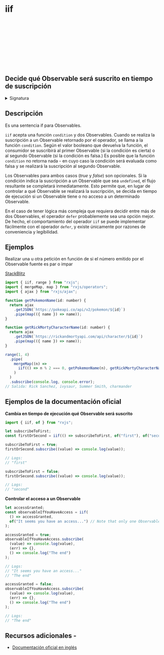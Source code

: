 <div class="page-heading">

# iif

<a target="_blank" href="https://github.com/ReactiveX/rxjs/blob/master/src/internal/observable/iif.ts">
<svg>
  <use xlink:href="/assets/icons/github.svg#github"></use>
</svg>
</a>
</div>

<h2 class="subtitle"> Decide qué Observable será suscrito en tiempo de suscripción
</h2>

<details>
<summary>Signatura</summary>

### Firma

`iif<T = never, F = never>(condition: () => boolean, trueResult: SubscribableOrPromise<T> = EMPTY, falseResult: SubscribableOrPromise<F> = EMPTY): Observable<T | F>`

### Parámetros

<table>
<tr><td>condition</td>Condition which Observable should be chosen.<td></td></tr>
<tr><td>trueResult</td><td>Opcional. El valor por defecto es <code>EMPTY</code>.
Tipo: <code>SubscribableOrPromise</code>.</td></tr>
<tr><td>falseResult</td><td>Opcional. El valor por defecto es <code>EMPTY</code>.
Tipo: <code>SubscribableOrPromise</code>.</td></tr>
</table>

### Retorna

`Observable<T | F>`: Según la condición, devuelve el primer o el segundo Observable.

</details>

## Descripción

Es una sentencia if para Observables.

`iif` acepta una función `condition` y dos Observables. Cuando se realiza la suscripción a un Observable retornado por el operador, se llama a la función `condition`. Según el valor booleano que devuelva la función, el consumidor se suscribirá al primer Observable (si la condición es cierta) o al segundo Observable (si la condición es falsa.) Es posible que la función `condition` no retorna nada - en cuyo caso la condición será evaluada como falsa y se realizará la suscripción al segundo Observable.

Los Observables para ambos casos (_true_ y _false_) son opcionales. Si la condición indica la suscripción a un Observable que sea `undefined`, el flujo resultante se completará inmediatamente. Esto permite que, en lugar de controlar a qué Observable se realizará la suscripción, se decida en tiempo de ejecución si un Observable tiene o no acceso a un determinado Observable.

En el caso de tener lógica más compleja que requiera decidir entre más de dos Observables, el operador `defer` probablemente sea una opción mejor. De hecho, el comportamiento del operador `iif` se puede implementar fácilmente con el operador `defer`, y existe únicamente por razones de conveniencia y legibilidad.

## Ejemplos

<!-- TODO change example -->

Realizar una u otra petición en función de si el número emitido por el Observable fuente es par o impar

<a target="_blank" href="https://stackblitz.com/edit/rxjs-iif-1?file=index.ts">StackBlitz</a>

```javascript
import { iif, range } from "rxjs";
import { mergeMap, map } from "rxjs/operators";
import { ajax } from "rxjs/ajax";

function getPokemonName(id: number) {
  return ajax
    .getJSON(`https://pokeapi.co/api/v2/pokemon/${id}`)
    .pipe(map(({ name }) => name));
}

function getRickMortyCharacterName(id: number) {
  return ajax
    .getJSON(`https://rickandmortyapi.com/api/character/${id}`)
    .pipe(map(({ name }) => name));
}

range(1, 4)
  .pipe(
    mergeMap((n) =>
      iif(() => n % 2 === 0, getPokemonName(n), getRickMortyCharacterName(n))
    )
  )
  .subscribe(console.log, console.error);
// Salida: Rick Sanchez, ivysaur, Summer Smith, charmander
```

## Ejemplos de la documentación oficial

**Cambia en tiempo de ejecución qué Observable será suscrito**

```javascript
import { iif, of } from "rxjs";

let subscribeToFirst;
const firstOrSecond = iif(() => subscribeToFirst, of("first"), of("second"));

subscribeToFirst = true;
firstOrSecond.subscribe((value) => console.log(value));

// Logs:
// "first"

subscribeToFirst = false;
firstOrSecond.subscribe((value) => console.log(value));

// Logs:
// "second"
```

**Controlar el acceso a un Observable**

```javascript
let accessGranted;
const observableIfYouHaveAccess = iif(
  () => accessGranted,
  of("It seems you have an access...") // Note that only one Observable is passed to the operator.
);

accessGranted = true;
observableIfYouHaveAccess.subscribe(
  (value) => console.log(value),
  (err) => {},
  () => console.log("The end")
);

// Logs:
// "It seems you have an access..."
// "The end"

accessGranted = false;
observableIfYouHaveAccess.subscribe(
  (value) => console.log(value),
  (err) => {},
  () => console.log("The end")
);

// Logs:
// "The end"
```

## Recursos adicionales -

- <a target="_blank" href="https://rxjs.dev/api/index/function/iif">Documentación oficial en inglés</a>
